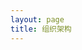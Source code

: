 ```yaml
---
layout: page
title: 组织架构
---
```

<script setup>
import {
  VPTeamPage,
  VPTeamPageTitle,
  VPTeamMembers,
  VPTeamPageSection
} from 'vitepress/theme'
const Server = [
    {
    avatar: '/teammate/2/SuiFeng.jpg',
    name: '随风潜入夜',
    title: '技术支持',
    desc: '为MCJPG的网站编写，服务器插件维护做出了巨大贡献 | MC生电服腐竹',
  },
  {
    avatar: '/teammate/2/Ленинград.jpg',
    name: 'Ленинград',
    title: '网站作者',
    desc: '为MCJPG网站提供了源码级的技术支持',
  },
{
    avatar: 'https://api.flweb.cn/logos/my/fireguo.png',
    name: 'FireGuo',
    title: '技术支持',
    desc: '基础的技术问题解决（雾），MCWP服务器腐竹，风梨团队创始人（）',
  },
{
    avatar: '/teammate/2/WERTYUS11.jpg',
    name: 'WERTYUS11',
    title: '宣传员',
    desc: 'HappyDog服务器腐竹，啥都会但啥都不精通（）（）会Replay和Bcut',
  },
]
</script>

<VPTeamPage>
  <VPTeamPageTitle>
    <template #title>组织架构</template>
  </VPTeamPageTitle>
  <VPTeamMembers size="medium" :members="Server" />

</VPTeamPage>
